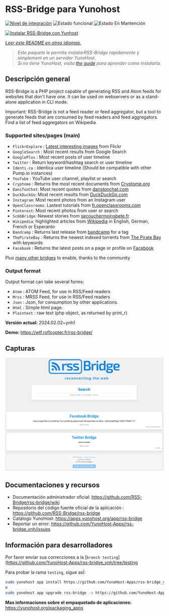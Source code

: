 <!--
Este archivo README esta generado automaticamente<https://github.com/YunoHost/apps/tree/master/tools/readme_generator>
No se debe editar a mano.
-->

# RSS-Bridge para Yunohost

[![Nivel de integración](https://dash.yunohost.org/integration/rss-bridge.svg)](https://dash.yunohost.org/appci/app/rss-bridge) ![Estado funcional](https://ci-apps.yunohost.org/ci/badges/rss-bridge.status.svg) ![Estado En Mantención](https://ci-apps.yunohost.org/ci/badges/rss-bridge.maintain.svg)

[![Instalar RSS-Bridge con Yunhost](https://install-app.yunohost.org/install-with-yunohost.svg)](https://install-app.yunohost.org/?app=rss-bridge)

*[Leer este README en otros idiomas.](./ALL_README.md)*

> *Este paquete le permite instalarRSS-Bridge rapidamente y simplement en un servidor YunoHost.*  
> *Si no tiene YunoHost, visita [the guide](https://yunohost.org/install) para aprender como instalarla.*

## Descripción general

RSS-Bridge is a PHP project capable of generating RSS and Atom feeds for websites that don't have one. It can be used on webservers or as a stand-alone application in CLI mode.

Important: RSS-Bridge is not a feed reader or feed aggregator, but a tool to generate feeds that are consumed by feed readers and feed aggregators. Find a list of feed aggregators on Wikipedia.

### Supported sites/pages (main)

 * `FlickrExplore` : [Latest interesting images](http://www.flickr.com/explore) from Flickr
 * `GoogleSearch` : Most recent results from Google Search
 * `GooglePlus` : Most recent posts of user timeline
 * `Twitter` : Return keyword/hashtag search or user timeline
 * `Identi.ca` : Identica user timeline (Should be compatible with other Pump.io instances)
 * `YouTube` : YouTube user channel, playlist or search
 * `Cryptome` : Returns the most recent documents from [Cryptome.org](http://cryptome.org/)
 * `DansTonChat`: Most recent quotes from [danstonchat.com](http://danstonchat.com/)
 * `DuckDuckGo`: Most recent results from [DuckDuckGo.com](https://duckduckgo.com/)
 * `Instagram`: Most recent photos from an Instagram user
 * `OpenClassrooms`: Lastest tutorials from [fr.openclassrooms.com](http://fr.openclassrooms.com/)
 * `Pinterest`: Most recent photos from user or search
 * `ScmbBridge`: Newest stories from [secouchermoinsbete.fr](http://secouchermoinsbete.fr/)
 * `Wikipedia`: highlighted articles from [Wikipedia](https://wikipedia.org/) in English, German, French or Esperanto
 * `Bandcamp` : Returns last release from [bandcamp](https://bandcamp.com/) for a tag
 * `ThePirateBay` : Returns the newest indexed torrents from [The Pirate Bay](https://thepiratebay.se/) with keywords
 * `Facebook` : Returns the latest posts on a page or profile on [Facebook](https://facebook.com/)

Plus [many other bridges](bridges/) to enable, thanks to the community

### Output format

Output format can take several forms:

 * `Atom` : ATOM Feed, for use in RSS/Feed readers
 * `Mrss` : MRSS Feed, for use in RSS/Feed readers
 * `Json` : Json, for consumption by other applications.
 * `Html` : Simple html page.
 * `Plaintext` : raw text (php object, as returned by print_r)
 

**Versión actual:** 2024.02.02~ynh1

**Demo:** <https://wtf.roflcopter.fr/rss-bridge/>

## Capturas

![Captura de RSS-Bridge](./doc/screenshots/screenshot_rss-bridge_welcome.png)

## Documentaciones y recursos

- Documentación administrador oficial: <https://github.com/RSS-Bridge/rss-bridge/wiki>
- Repositorio del código fuente oficial de la aplicación : <https://github.com/RSS-Bridge/rss-bridge>
- Catálogo YunoHost: <https://apps.yunohost.org/app/rss-bridge>
- Reportar un error: <https://github.com/YunoHost-Apps/rss-bridge_ynh/issues>

## Información para desarrolladores

Por favor enviar sus correcciones a la [`branch testing`](https://github.com/YunoHost-Apps/rss-bridge_ynh/tree/testing

Para probar la rama `testing`, sigue asÍ:

```bash
sudo yunohost app install https://github.com/YunoHost-Apps/rss-bridge_ynh/tree/testing --debug
o
sudo yunohost app upgrade rss-bridge -u https://github.com/YunoHost-Apps/rss-bridge_ynh/tree/testing --debug
```

**Mas informaciones sobre el empaquetado de aplicaciones:** <https://yunohost.org/packaging_apps>
